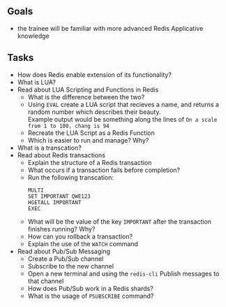 ## Goals
* the trainee will be familiar with more advanced Redis Applicative knowledge

## Tasks
* How does Redis enable extension of its functionality?
* What is LUA?
* Read about LUA Scripting and Functions in Redis
  * What is the difference between the two?
  * Using `EVAL` create a LUA script that recieves a name, and returns a random number which describes their beauty.  
    Example output would be something along the lines of `On a scale from 1 to 100, chang is 94`
  * Recreate the LUA Script as a Redis Function
  * Which is easier to run and manage? Why?
* What is a transcation?
* Read about Redis transactions
  * Explain the structure of a Redis transaction
  * What occurs if a transaction fails before completion?
  * Run the following transcation:  
    ```
    MULTI
    SET IMPORTANT QWE123
    HGETALL IMPORTANT
    EXEC
    ```
  * What will be the value of the key `IMPORTANT` after the transaction finishes running? Why?
  * How can you rollback a transaction?
  * Explain the use of the `WATCH` command
* Read about Pub/Sub Messaging
  * Create a Pub/Sub channel
  * Subscribe to the new channel
  * Open a new terminal and using the `redis-cli` Publish messages to that channel
  * How does Pub/Sub work in a Redis shards?
  * What is the usage of `PSUBSCRIBE` command?
